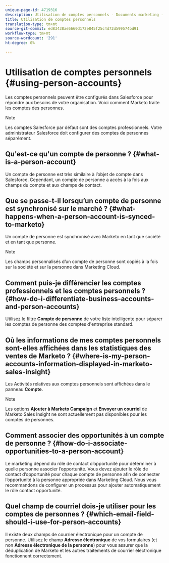 ```yaml
---
unique-page-id: 4719316
description: Utilisation de comptes personnels - Documents marketing - Documentation du produit
title: Utilisation de comptes personnels
translation-type: tm+mt
source-git-commit: ed83438ae5660d172e845f25c4d72d599574bd91
workflow-type: tm+mt
source-wordcount: '291'
ht-degree: 0%

---
```



# Utilisation de comptes personnels {#using-person-accounts}

Les comptes personnels peuvent être configurés dans Salesforce pour répondre aux besoins de votre organisation. Voici comment Marketo traite les comptes des personnes.

>[!NOTE]
>
>Les comptes Salesforce par défaut sont des comptes professionnels. Votre administrateur Salesforce doit configurer des comptes de personnes séparément.

## Qu&#39;est-ce qu&#39;un compte de personne ? {#what-is-a-person-account}

Un compte de personne est très similaire à l’objet de compte dans Salesforce. Cependant, un compte de personne a accès à la fois aux champs du compte et aux champs de contact.

## Que se passe-t-il lorsqu’un compte de personne est synchronisé sur le marché ? {#what-happens-when-a-person-account-is-synced-to-marketo}

Un compte de personne est synchronisé avec Marketo en tant que société et en tant que personne.

>[!NOTE]
>
>Les champs personnalisés d’un compte de personne sont copiés à la fois sur la société et sur la personne dans Marketing Cloud.

## Comment puis-je différencier les comptes professionnels et les comptes personnels ? {#how-do-i-differentiate-business-accounts-and-person-accounts}

Utilisez le filtre **Compte de personne** de votre liste intelligente pour séparer les comptes de personne des comptes d&#39;entreprise standard.

## Où les informations de mes comptes personnels sont-elles affichées dans les statistiques des ventes de Marketo ? {#where-is-my-person-accounts-information-displayed-in-marketo-sales-insight}

Les Activités relatives aux comptes personnels sont affichées dans le panneau **Compte**.

>[!NOTE]
>
>Les options **Ajouter à Marketo Campaign** et **Envoyer un courriel** de Marketo Sales Insight ne sont actuellement pas disponibles pour les comptes de personnes.

## Comment associer des opportunités à un compte de personne ? {#how-do-i-associate-opportunities-to-a-person-account}

Le marketing dépend du rôle de contact d’opportunité pour déterminer à quelle personne associer l’opportunité. Vous devez ajouter le rôle de contact d’opportunité pour chaque compte de personne afin de connecter l’opportunité à la personne appropriée dans Marketing Cloud. Nous vous recommandons de configurer un processus pour ajouter automatiquement le rôle contact opportunité.

## Quel champ de courriel dois-je utiliser pour les comptes de personnes ? {#which-email-field-should-i-use-for-person-accounts}

Il existe deux champs de courrier électronique pour un compte de personne. Utilisez le champ **Adresse électronique** de vos formulaires (et non **Adresse électronique de la personne**) pour vous assurer que la déduplication de Marketo et les autres traitements de courrier électronique fonctionnent correctement.
